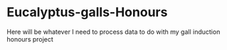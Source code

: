 # Eucalyptus-galls-Honours
Here will be whatever I need to process data to do with my gall induction honours project
